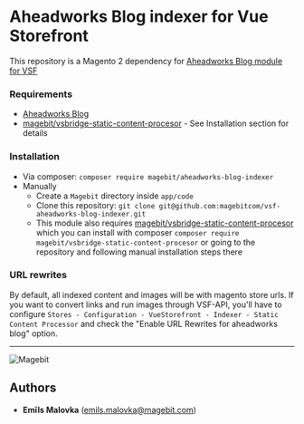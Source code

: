 # Aheadworks Blog indexer for Vue Storefront
This repository is a Magento 2 dependency for [Aheadworks Blog module for VSF](https://github.com/magebitcom/vsf-aheadworks-blog)

### Requirements
- [Aheadworks Blog](https://ecommerce.aheadworks.com/magento-2-extensions/blog)
- [magebit/vsbridge-static-content-procesor](https://github.com/magebitcom/static-content-processor) - See Installation section for details

### Installation

- Via composer: `composer require magebit/aheadworks-blog-indexer`
- Manually
    - Create a `Magebit` directory inside `app/code`
    - Clone this repository: `git clone git@github.com:magebitcom/vsf-aheadworks-blog-indexer.git`
    - This module also requires [magebit/vsbridge-static-content-procesor](https://github.com/magebitcom/static-content-processor)
    which you can install with composer `composer require magebit/vsbridge-static-content-procesor` or going to the repository and following manual installation steps there

### URL rewrites
By default, all indexed content and images will be with magento store urls. If you want to convert links and run images through VSF-API, you'll have to configure `Stores - Configuration - VueStorefront - Indexer - Static Content Processor` and check the "Enable URL Rewrites for aheadworks blog" option.

---

![Magebit](https://magebit.com/img/magebit-logo-2x.png)


## Authors

* **Emīls Malovka** (emils.malovka@magebit.com)


